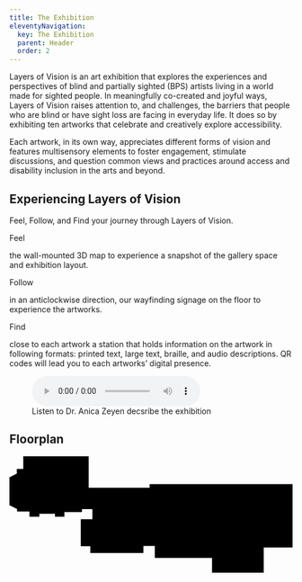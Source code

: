 ```yaml
---
title: The Exhibition
eleventyNavigation:
  key: The Exhibition
  parent: Header
  order: 2
---
```


Layers of Vision is an art exhibition that explores the experiences and perspectives of blind and partially sighted (BPS) artists living in a world made for sighted people. In meaningfully co-created and joyful ways, Layers of Vision raises attention to, and challenges, the barriers that people who are blind or have sight loss are facing in everyday life. It does so by
exhibiting ten artworks that celebrate and creatively explore accessibility.

Each artwork, in its own way, appreciates different forms of vision and features multisensory elements to foster engagement, stimulate discussions, and question common views and practices around access and disability inclusion in the arts and beyond.

## Experiencing Layers of Vision

Feel, Follow, and Find your journey through Layers of Vision.

<p class="fake"><span class="button inverted">Feel</span></p>

the wall-mounted 3D map to experience a snapshot of the gallery space and exhibition layout.

<p class="fake"><span class="button inverted">Follow</span></p>

in an anticlockwise direction, our wayfinding signage on the floor to
experience the artworks.

<p class="fake"><span class="button inverted">Find</span></p>

close to each artwork a station that holds information on the artwork in
following formats: printed text, large text, braille, and audio descriptions. QR codes will lead you to each artworks’ digital presence.

<!-- Audio block -->
<figure>
  <audio controls src="{{ '/assets/audio/LoV_exhibition_page_audio.mp3' | url }}">
	<a href="{{ '/assets/audio/LoV_exhibition_page_audio.mp3' | url }}">Download audio</a>
  </audio>
  <figcaption>Listen to Dr. Anica Zeyen decsribe the exhibition</figcaption>
</figure>

## Floorplan

<div class="map" id="floorplan">
<svg xmlns="http://www.w3.org/2000/svg" xmlns:xlink="http://www.w3.org/1999/xlink" viewBox="0 0 1670.6 686.2">
<title>Floorplan map</title>
<desc>This map displays the artworks following the pathway from entrance to exit on location. The list of artists follows the same order and links to the artists' pages.</desc>
<polygon class="primary-color" points="1670.6,537.9 1670.6,163.7 827,163.7 827,185.6 467.5,185.6 467.5,0 81.6,0 81.6,74.6 43.5,74.6 43.5,102.3 0,124 0,288 45,311.1 45,326 118.1,326 118.1,356.7 176.6,356.7 176.6,338.8 268.7,338.8 268.7,356.7 324.2,356.7 324.2,328.9 428,328.9 428,311.3 489.4,311.3 489.4,371.3 420.7,371.3 420.7,530.6 477.2,530.6 477.2,570.1 790.5,570.1 790.5,529.1 857.7,529.1 857.7,599.3 1195.4,599.3 1195.4,686.2 1500.4,686.2 1500.4,592 1500.4,578 1500.4,537.9"/>
<a xlink:href="../people/01-braffaella/" xlink:title="Bianca Raffaella - In The Rose Garden"><rect x="635" y="199.9" class="secondary-color" width="24.5" height="24.5"/></a>
<a xlink:href="../people/02-msmithen/" xlink:title="Mickel Smithen - Capturing Movement in Motion"><rect x="408.9" y="115.8" class="secondary-color" width="24.5" height="24.5"/></a>
<a xlink:href="../people/03-creynolds/" xlink:title="Clarke Reynolds - Fab too Touch"><rect x="298" y="16.5" class="secondary-color" width="24.5" height="24.5"/></a>
<a xlink:href="../people/04-amcpeake/" xlink:title="Aaron McPeake - Subjective Acuity"><rect x="183.7" y="16.5" class="secondary-color" width="24.5" height="24.5"/></a>
<a xlink:href="../people/05-zpartington/" xlink:title="Zoe Partington - Decoding Difference"><rect x="18.3" y="194.3" class="secondary-color" width="24.5" height="24.5"/></a>
<a xlink:href="../people/06-achristina-corrigan/" xlink:title="Alice Christina-Corrigan - Inner"><rect x="210.3" y="295.2" class="secondary-color" width="24.5" height="24.5"/></a>
<a xlink:href="../people/07-sbooth/" xlink:title="Sally Booth - Football in the City"><rect x="363.8" y="295.2" class="secondary-color" width="24.5" height="24.5"/></a>
<a xlink:href="../people/08-ndoig/" xlink:title="Natalie Doig - Seeking Solitude"><rect x="438.1" y="438.6" class="secondary-color" width="24.5" height="24.5"/></a>
<a xlink:href="../people/09-fkilburn/" xlink:title="Fae Kilburn - Breaking Down Barriers"><rect x="621.6" y="528.8" class="secondary-color" width="24.5" height="24.5"/></a>
<polygon class="secondary-color" points="1187.4,281.2 1187.4,208 1120.5,244.6"/>
<polygon class="secondary-color" points="1118.6,517.4 1045.4,517.4 1082,584.3"/>
<g>
	<polygon class="secondary-color" points="521.9,511.4 521.9,286.5 104.1,286.3 104.7,167.7 105,104.3 150.3,58.7 377.9,58.7 377.9,239.2 1103.7,239.2 1103.7,250 367.2,250 367.2,69.5 154.8,69.5 115.7,108.7 115.5,167.8 114.8,275.6 532.6,275.7 532.6,500.7 819,500.7 819,472.8 607.2,472.8 607.2,275.7 830.4,275.7 830.4,366.6 1087.4,366.6 1087.4,502.2 1076.6,502.2 1076.6,377.3 819.7,377.3 819.7,286.5 618,286.5 618,462 829.7,462 829.7,511.4"/>
</g>
<a xlink:href="../people/10-djohnson/" xlink:title="David Johnson - I as Object Un-Seen"><polygon class="secondary-color" points="791.3,314.8 646.3,314.8 646.3,433.7 790.8,433.7"/></a>
</svg>
</div>

